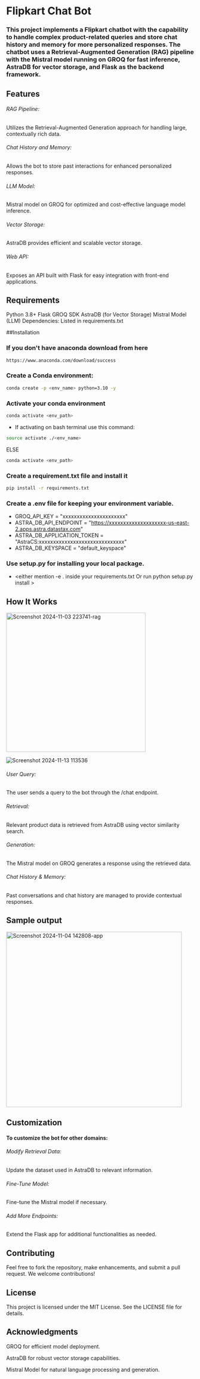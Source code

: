  # Flipkart Chat Bot 

### This project implements a Flipkart chatbot with the capability to handle complex product-related queries and store chat history and memory for more personalized responses. The chatbot uses a Retrieval-Augmented Generation (RAG) pipeline with the Mistral model running on GROQ for fast inference, AstraDB for vector storage, and Flask as the backend framework.

## Features

###### RAG Pipeline: 
Utilizes the Retrieval-Augmented Generation approach for handling large, contextually rich data.

###### Chat History and Memory: 
Allows the bot to store past interactions for enhanced personalized responses.

###### LLM Model: 
Mistral model on GROQ for optimized and cost-effective language model inference.

###### Vector Storage: 
AstraDB provides efficient and scalable vector storage.

###### Web API: 
Exposes an API built with Flask for easy integration with front-end applications.

## Requirements

Python 3.8+
Flask
GROQ SDK
AstraDB (for Vector Storage)
Mistral Model (LLM)
Dependencies: Listed in requirements.txt


##Installation

### If you don't have anaconda download from here
```bash 
https://www.anaconda.com/download/success 
```
### Create a Conda environment:

```bash
conda create -p <env_name> python=3.10 -y
```
### Activate your conda environment

```bash
conda activate <env_path>
```
- If activating on bash terminal use this command:

```bash
source activate ./<env_name> 
```
ELSE
```bash
conda activate <env_path>
```

### Create a requirement.txt file and install it

```bash
pip install -r requirements.txt
```
### Create a .env file for keeping your environment variable.
- GROQ_API_KEY = "xxxxxxxxxxxxxxxxxxxxxx"
- ASTRA_DB_API_ENDPOINT = "https://xxxxxxxxxxxxxxxxxxxx-us-east-2.apps.astra.datastax.com"
- ASTRA_DB_APPLICATION_TOKEN = "AstraCS:xxxxxxxxxxxxxxxxxxxxxxxxxxxxxx"
- ASTRA_DB_KEYSPACE = "default_keyspace"


### Use setup.py for installing your local package.

- <either mention -e . inside your requirements.txt Or run python setup.py install >


## How It Works

<img width="373" alt="Screenshot 2024-11-03 223741-rag" src="https://github.com/user-attachments/assets/201da001-aec5-4d82-92c8-0e1e8edf2dda">

![Screenshot 2024-11-13 113536](https://github.com/user-attachments/assets/fbd4f99b-fc72-487e-a59b-4178f4cab73e)

###### User Query: 
The user sends a query to the bot through the /chat endpoint.

###### Retrieval: 
Relevant product data is retrieved from AstraDB using vector similarity search.

###### Generation: 
The Mistral model on GROQ generates a response using the retrieved data.

###### Chat History & Memory: 
Past conversations and chat history are managed to provide contextual responses.

## Sample output

<img width="470" alt="Screenshot 2024-11-04 142808-app" src="https://github.com/user-attachments/assets/2cd5135c-2d54-4efb-b74f-d32fb9bc6a30">

## Customization

#### To customize the bot for other domains:

###### Modify Retrieval Data:
Update the dataset used in AstraDB to relevant information.

###### Fine-Tune Model:
Fine-tune the Mistral model if necessary.

###### Add More Endpoints: 

Extend the Flask app for additional functionalities as needed.

## Contributing

Feel free to fork the repository, make enhancements, and submit a pull request. We welcome contributions!

## License

This project is licensed under the MIT License. See the LICENSE file for details.

## Acknowledgments

GROQ for efficient model deployment.

AstraDB for robust vector storage capabilities.

Mistral Model for natural language processing and generation.

